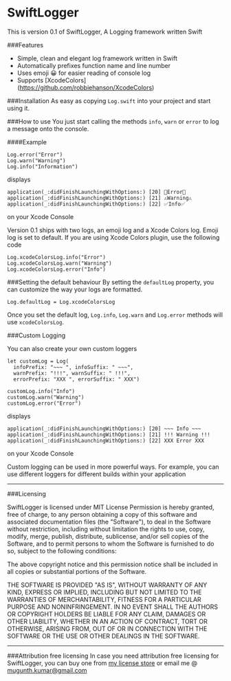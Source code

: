 # SwiftLogger
This is version 0.1 of SwiftLogger, A Logging framework written Swift

###Features
* Simple, clean and elegant log framework written in Swift
* Automatically prefixes function name and line number
* Uses emoji 😀 for easier reading of console log
* Supports [XcodeColors] (https://github.com/robbiehanson/XcodeColors)

###Installation
As easy as copying ```Log.swift``` into your project and start using it.

###How to use
You just start calling the methods ```info```, ```warn``` or ```error``` to log a message onto the console.

####Example
```
Log.error("Error")
Log.warn("Warning")
Log.info("Information")
```
displays
```
application(_:didFinishLaunchingWithOptions:) [20] 🚫Error🚫
application(_:didFinishLaunchingWithOptions:) [21] ⚠️Warning⚠️
application(_:didFinishLaunchingWithOptions:) [22] ✅Info✅
```
on your Xcode Console

Version 0.1 ships with two logs, an emoji log and a Xcode Colors log. Emoji log is set to default.
If you are using Xcode Colors plugin, use the following code
```
Log.xcodeColorsLog.info("Error")
Log.xcodeColorsLog.warn("Warning")
Log.xcodeColorsLog.error("Info")
```

###Setting the default behaviour
By setting the ```defaultLog``` property, you can customize the way your logs are formatted. 
```
Log.defaultLog = Log.xcodeColorsLog
```
Once you set the default log, ```Log.info```, ```Log.warn``` and ```Log.error``` methods will use ```xcodeColorsLog```.

###Custom Logging

You can also create your own custom loggers 

```
let customLog = Log(
  infoPrefix: "~~~ ", infoSuffix: " ~~~",
  warnPrefix: "!!!", warnSuffix: " !!!",
  errorPrefix: "XXX ", errorSuffix: " XXX")
  
customLog.info("Info")
customLog.warn("Warning")
customLog.error("Error")
```
displays
```
application(_:didFinishLaunchingWithOptions:) [20] ~~~ Info ~~~
application(_:didFinishLaunchingWithOptions:) [21] !!! Warning !!!
application(_:didFinishLaunchingWithOptions:) [22] XXX Error XXX
```
on your Xcode Console

Custom logging can be used in more powerful ways. 
For example, you can use different loggers for different builds within your application

---
###Licensing

SwiftLogger is licensed under MIT License
Permission is hereby granted, free of charge, to any person obtaining a copy
of this software and associated documentation files (the "Software"), to deal
in the Software without restriction, including without limitation the rights
to use, copy, modify, merge, publish, distribute, sublicense, and/or sell
copies of the Software, and to permit persons to whom the Software is
furnished to do so, subject to the following conditions:

The above copyright notice and this permission notice shall be included in
all copies or substantial portions of the Software.

THE SOFTWARE IS PROVIDED "AS IS", WITHOUT WARRANTY OF ANY KIND, EXPRESS OR
IMPLIED, INCLUDING BUT NOT LIMITED TO THE WARRANTIES OF MERCHANTABILITY,
FITNESS FOR A PARTICULAR PURPOSE AND NONINFRINGEMENT. IN NO EVENT SHALL THE
AUTHORS OR COPYRIGHT HOLDERS BE LIABLE FOR ANY CLAIM, DAMAGES OR OTHER
LIABILITY, WHETHER IN AN ACTION OF CONTRACT, TORT OR OTHERWISE, ARISING FROM,
OUT OF OR IN CONNECTION WITH THE SOFTWARE OR THE USE OR OTHER DEALINGS IN
THE SOFTWARE.

---
###Attribution free licensing
In case you need attribution free licensing for SwiftLogger, 
you can buy one from [my license store](http://blog.mugunthkumar.com/license-store/) 
or email me @ mugunth.kumar@gmail.com
